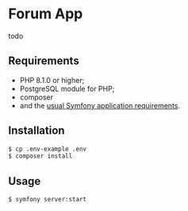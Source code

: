 # Forum App
todo

## Requirements

  * PHP 8.1.0 or higher;
  * PostgreSQL module for PHP;
  * composer
  * and the [usual Symfony application requirements][1].

## Installation

```bash
$ cp .env-example .env
$ composer install
```

## Usage

```bash
$ symfony server:start
```

[1]: https://symfony.com/doc/current/setup.html#technical-requirements
